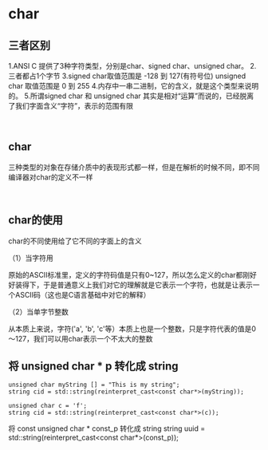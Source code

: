 # char 

## 三者区别
1.ANSI C 提供了3种字符类型，分别是char、signed char、unsigned char。
2.三者都占1个字节
3.signed char取值范围是 -128 到 127(有符号位) unsigned char 取值范围是 0 到 255
4.内存中一串二进制，它的含义，就是这个类型来说明的。
5.所谓signed char 和 unsigned char 其实是相对“运算”而说的，已经脱离了我们字面含义“字符”，表示的范围有限

<br>

## char 
三种类型的对象在存储介质中的表现形式都一样，但是在解析的时候不同，即不同编译器对char的定义不一样

<br>

## char的使用

char的不同使用给了它不同的字面上的含义

（1）当字符用

原始的ASCII标准里，定义的字符码值是只有0~127，所以怎么定义的char都刚好好装得下，于是普通意义上我们对它的理解就是它表示一个字符，也就是让表示一个ASCII码（这也是C语言基础中对它的解释）

（2）当单字节整数

从本质上来说，字符('a', 'b', 'c'等）本质上也是一个整数，只是字符代表的值是0～127，我们可以用char表示一个不太大的整数





## 将 unsigned char * p 转化成 string 
    unsigned char myString [] = "This is my string";
    string cid = std::string(reinterpret_cast<const char*>(myString));

    unsigned char c = 'f';
    string cid = std::string(reinterpret_cast<const char*>(c));


将 const unsigned char * const_p 转化成 string 
string uuid = std::string(reinterpret_cast<const char*>(const_p));
